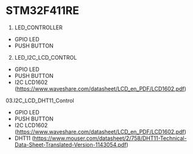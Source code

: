 # STM32F411RE


01. LED_CONTROLLER
- GPIO LED
- PUSH BUTTON

02. LED_I2C_LCD_CONTROL
- GPIO LED
- PUSH BUTTON
- I2C LCD1602 (https://www.waveshare.com/datasheet/LCD_en_PDF/LCD1602.pdf)

03.I2C_LCD_DHT11_Control
- GPIO LED
- PUSH BUTTON
- I2C LCD1602 (https://www.waveshare.com/datasheet/LCD_en_PDF/LCD1602.pdf)
- DHT11 (https://www.mouser.com/datasheet/2/758/DHT11-Technical-Data-Sheet-Translated-Version-1143054.pdf)
